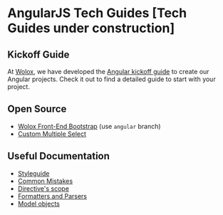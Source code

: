 # AngularJS Tech Guides [Tech Guides under construction]

## Kickoff Guide

At [Wolox](http://wolox.com.ar), we have developed the [Angular kickoff guide](./docs/kickoff/README.md) to create our Angular projects. Check it out to find a detailed guide to start with your project.

## Open Source

- [Wolox Front-End Bootstrap](http://github.com/wolox/frontend-bootstrap) (use `angular` branch)
- [Custom Multiple Select](https://codepen.io/SKOLZ/pen/PJqPGG)

## Useful Documentation

- [Styleguide](https://github.com/johnpapa/angular-styleguide)
- [Common Mistakes](https://www.airpair.com/angularjs/posts/top-10-mistakes-angularjs-developers-make)
- [Directive's scope](http://onehungrymind.com/angularjs-sticky-notes-pt-2-isolated-scope/)
- [Formatters and Parsers](http://alexperry.io/angularjs/2014/12/10/parsers-and-formatters-angular.html)
- [Model objects](https://medium.com/opinionated-angularjs/angular-model-objects-with-javascript-classes-2e6a067c73bc#.2re02zvwe)
